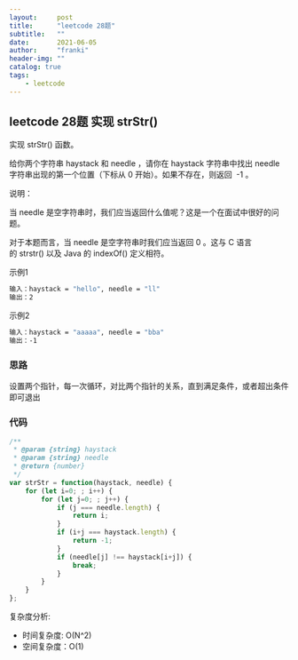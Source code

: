 ```yaml
---
layout:     post
title:      "leetcode 28题"
subtitle:   ""
date:       2021-06-05
author:     "franki"
header-img: ""
catalog: true
tags:
    - leetcode
---
```


## leetcode 28题 实现 strStr()

实现 strStr() 函数。

给你两个字符串 haystack 和 needle ，请你在 haystack 字符串中找出 needle 字符串出现的第一个位置（下标从 0 开始）。如果不存在，则返回  -1 。

说明：

当 needle 是空字符串时，我们应当返回什么值呢？这是一个在面试中很好的问题。

对于本题而言，当 needle 是空字符串时我们应当返回 0 。这与 C 语言的 strstr() 以及 Java 的 indexOf() 定义相符。

示例1

```bash
输入：haystack = "hello", needle = "ll"
输出：2
```

示例2

```bash
输入：haystack = "aaaaa", needle = "bba"
输出：-1
```

### 思路

设置两个指针，每一次循环，对比两个指针的关系，直到满足条件，或者超出条件即可退出

### 代码

```js
/**
 * @param {string} haystack
 * @param {string} needle
 * @return {number}
 */
var strStr = function(haystack, needle) {
    for (let i=0; ; i++) {
        for (let j=0; ; j++) {
            if (j === needle.length) {
                return i;
            }
            if (i+j === haystack.length) {
                return -1;
            }
            if (needle[j] !== haystack[i+j]) {
                break;
            }
        }
    }
};
```

复杂度分析:

- 时间复杂度: O(N^2)
- 空间复杂度：O(1)
